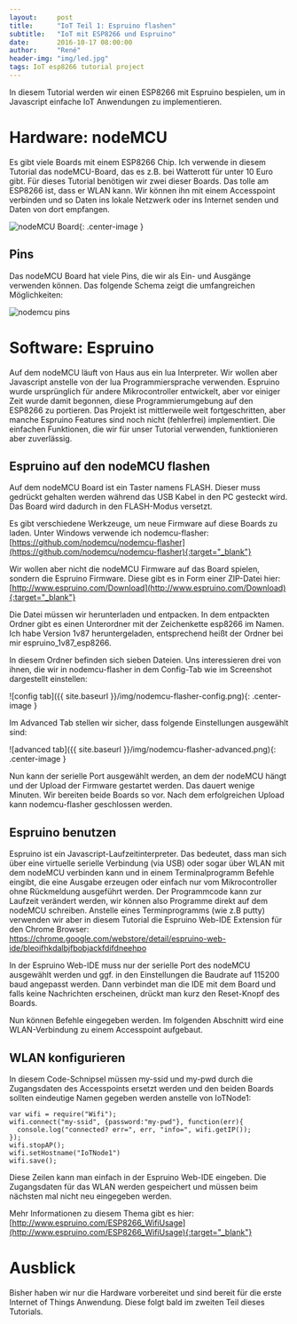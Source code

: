 ```yaml
---
layout:     post
title:      "IoT Teil 1: Espruino flashen"
subtitle:   "IoT mit ESP8266 und Espruino"
date:       2016-10-17 08:00:00
author:     "René"
header-img: "img/led.jpg"
tags: IoT esp8266 tutorial project
---
```


In diesem Tutorial werden wir einen ESP8266 mit Espruino bespielen, um in Javascript einfache IoT Anwendungen zu implementieren.

# Hardware: nodeMCU

Es gibt viele Boards mit einem ESP8266 Chip. Ich verwende in diesem Tutorial das nodeMCU-Board, das es z.B. bei Watterott für unter 10 Euro gibt. Für dieses Tutorial benötigen wir zwei dieser Boards.
Das tolle am ESP8266 ist, dass er WLAN kann. Wir können ihn mit einem Accesspoint verbinden und so Daten ins lokale Netzwerk oder ins Internet senden und Daten von dort empfangen.

![nodeMCU Board](https://raw.githubusercontent.com/nodemcu/nodemcu-devkit-v1.0/master/Documents/NodeMCU_DEVKIT_1.0.jpg){: .center-image }

## Pins

Das nodeMCU Board hat viele Pins, die wir als Ein- und Ausgänge verwenden können. Das folgende Schema zeigt die umfangreichen Möglichkeiten:

![nodemcu pins](https://raw.githubusercontent.com/nodemcu/nodemcu-devkit-v1.0/master/Documents/NODEMCU_DEVKIT_V1.0_PINMAP.png)


# Software: Espruino

Auf dem nodeMCU läuft von Haus aus ein lua Interpreter. Wir wollen aber Javascript anstelle von der lua Programmiersprache verwenden. Espruino wurde ursprünglich für andere Mikrocontroller entwickelt, aber vor einiger Zeit wurde damit begonnen, diese Programmierumgebung auf den ESP8266 zu portieren. Das Projekt ist mittlerweile weit fortgeschritten, aber manche Espruino Features sind noch nicht (fehlerfrei) implementiert. Die einfachen Funktionen, die wir für unser Tutorial verwenden, funktionieren aber zuverlässig.

## Espruino auf den nodeMCU flashen

Auf dem nodeMCU Board ist ein Taster namens FLASH. Dieser muss gedrückt gehalten werden während das USB Kabel in den PC gesteckt wird. Das Board wird dadurch in den FLASH-Modus versetzt.

Es gibt verschiedene Werkzeuge, um neue Firmware auf diese Boards zu laden. Unter Windows verwende ich nodemcu-flasher:
[https://github.com/nodemcu/nodemcu-flasher](https://github.com/nodemcu/nodemcu-flasher){:target="_blank"}

Wir wollen aber nicht die nodeMCU Firmware auf das Board spielen, sondern die Espruino Firmware. Diese gibt es in Form einer ZIP-Datei hier:
[http://www.espruino.com/Download](http://www.espruino.com/Download){:target="_blank"}

Die Datei müssen wir herunterladen und entpacken. In dem entpackten Ordner gibt es einen Unterordner mit der Zeichenkette esp8266 im Namen. Ich habe Version 1v87 heruntergeladen, entsprechend heißt der Ordner bei mir espruino_1v87_esp8266.

In diesem Ordner befinden sich sieben Dateien. Uns interessieren drei von ihnen, die wir in nodemcu-flasher in dem Config-Tab wie im Screenshot dargestellt einstellen:

![config tab]({{ site.baseurl }}/img/nodemcu-flasher-config.png){: .center-image }

Im Advanced Tab stellen wir sicher, dass folgende Einstellungen ausgewählt sind:

![advanced tab]({{ site.baseurl }}/img/nodemcu-flasher-advanced.png){: .center-image }

Nun kann der serielle Port ausgewählt werden, an dem der nodeMCU hängt und der Upload der Firmware gestartet werden. Das dauert wenige Minuten. Wir bereiten beide Boards so vor.
Nach dem erfolgreichen Upload kann nodemcu-flasher geschlossen werden.

## Espruino benutzen

Espruino ist ein Javascript-Laufzeitinterpreter. Das bedeutet, dass man sich über eine virtuelle serielle Verbindung (via USB) oder sogar über WLAN mit dem nodeMCU verbinden kann und in einem Terminalprogramm Befehle eingibt, die eine Ausgabe erzeugen oder einfach nur vom Mikrocontroller ohne Rückmeldung ausgeführt werden. Der Programmcode kann zur Laufzeit verändert werden, wir können also Programme direkt auf dem nodeMCU schreiben. Anstelle eines Terminprogramms (wie z.B putty) verwenden wir aber in diesem Tutorial die Espruino Web-IDE Extension für den Chrome Browser:
https://chrome.google.com/webstore/detail/espruino-web-ide/bleoifhkdalbjfbobjackfdifdneehpo

In der Espruino Web-IDE muss nur der serielle Port des nodeMCU ausgewählt werden und ggf. in den Einstellungen die Baudrate auf 115200 baud angepasst werden. Dann verbindet man die IDE mit dem Board und falls keine Nachrichten erscheinen, drückt man kurz den Reset-Knopf des Boards.

Nun können Befehle eingegeben werden. Im folgenden Abschnitt wird eine WLAN-Verbindung zu einem Accesspoint aufgebaut.

## WLAN konfigurieren

In diesem Code-Schnipsel müssen my-ssid und my-pwd durch die Zugangsdaten des Accesspoints ersetzt werden und den beiden Boards sollten eindeutige Namen gegeben werden anstelle von IoTNode1:

```
var wifi = require("Wifi");
wifi.connect("my-ssid", {password:"my-pwd"}, function(err){
  console.log("connected? err=", err, "info=", wifi.getIP());
});
wifi.stopAP();
wifi.setHostname("IoTNode1")
wifi.save();
```

Diese Zeilen kann man einfach in der Espruino Web-IDE eingeben. Die Zugangsdaten für das WLAN werden gespeichert und müssen beim nächsten mal nicht neu eingegeben werden.

Mehr Informationen zu diesem Thema gibt es hier:
[http://www.espruino.com/ESP8266_WifiUsage](http://www.espruino.com/ESP8266_WifiUsage){:target="_blank"}

# Ausblick

Bisher haben wir nur die Hardware vorbereitet und sind bereit für die erste Internet of Things Anwendung. Diese folgt bald im zweiten Teil dieses Tutorials.

